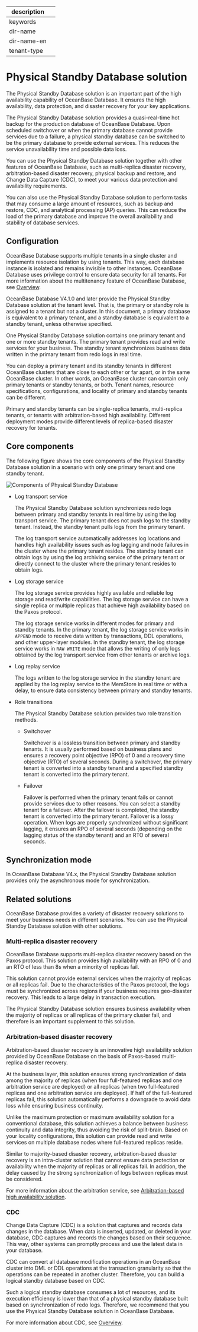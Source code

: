 |description||
|---|---|
|keywords||
|dir-name||
|dir-name-en||
|tenant-type||

# Physical Standby Database solution

The Physical Standby Database solution is an important part of the high availability capability of OceanBase Database. It ensures the high availability, data protection, and disaster recovery for your key applications.

The Physical Standby Database solution provides a quasi-real-time hot backup for the production database of OceanBase Database. Upon scheduled switchover or when the primary database cannot provide services due to a failure, a physical standby database can be switched to be the primary database to provide external services. This reduces the service unavailability time and possible data loss.

You can use the Physical Standby Database solution together with other features of OceanBase Database, such as multi-replica disaster recovery, arbitration-based disaster recovery, physical backup and restore, and Change Data Capture (CDC), to meet your various data protection and availability requirements.

You can also use the Physical Standby Database solution to perform tasks that may consume a large amount of resources, such as backup and restore, CDC, and analytical processing (AP) queries. This can reduce the load of the primary database and improve the overall availability and stability of database services.

## Configuration

OceanBase Database supports multiple tenants in a single cluster and implements resource isolation by using tenants. This way, each database instance is isolated and remains invisible to other instances. OceanBase Database uses privilege control to ensure data security for all tenants. For more information about the multitenancy feature of OceanBase Database, see [Overview](../300.multi-tenant-architecture/100.multi-tenant-architecture-overview.md).

OceanBase Database V4.1.0 and later provide the Physical Standby Database solution at the tenant level. That is, the primary or standby role is assigned to a tenant but not a cluster. In this document, a primary database is equivalent to a primary tenant, and a standby database is equivalent to a standby tenant, unless otherwise specified.

One Physical Standby Database solution contains one primary tenant and one or more standby tenants. The primary tenant provides read and write services for your business. The standby tenant synchronizes business data written in the primary tenant from redo logs in real time.

You can deploy a primary tenant and its standby tenants in different OceanBase clusters that are close to each other or far apart, or in the same OceanBase cluster. In other words, an OceanBase cluster can contain only primary tenants or standby tenants, or both. Tenant names, resource specifications, configurations, and locality of primary and standby tenants can be different.

Primary and standby tenants can be single-replica tenants, multi-replica tenants, or tenants with arbitration-based high availability. Different deployment modes provide different levels of replica-based disaster recovery for tenants.

## Core components

The following figure shows the core components of the Physical Standby Database solution in a scenario with only one primary tenant and one standby tenant.

![Components of Physical Standby Database](https://obbusiness-private.oss-cn-shanghai.aliyuncs.com/doc/img/observer-enterprise/V4.2.2/system-principle/physical--standby-database-component.png)

* Log transport service

   The Physical Standby Database solution synchronizes redo logs between primary and standby tenants in real time by using the log transport service. The primary tenant does not push logs to the standby tenant. Instead, the standby tenant pulls logs from the primary tenant.

   The log transport service automatically addresses log locations and handles high availability issues such as log lagging and node failures in the cluster where the primary tenant resides. The standby tenant can obtain logs by using the log archiving service of the primary tenant or directly connect to the cluster where the primary tenant resides to obtain logs.

* Log storage service

   The log storage service provides highly available and reliable log storage and read/write capabilities. The log storage service can have a single replica or multiple replicas that achieve high availability based on the Paxos protocol.

   The log storage service works in different modes for primary and standby tenants. In the primary tenant, the log storage service works in `APPEND` mode to receive data written by transactions, DDL operations, and other upper-layer modules. In the standby tenant, the log storage service works in `RAW WRITE` mode that allows the writing of only logs obtained by the log transport service from other tenants or archive logs.

* Log replay service

   The logs written to the log storage service in the standby tenant are applied by the log replay service to the MemStore in real time or with a delay, to ensure data consistency between primary and standby tenants.

* Role transitions

   The Physical Standby Database solution provides two role transition methods.

   * Switchover

      Switchover is a lossless transition between primary and standby tenants. It is usually performed based on business plans and ensures a recovery point objective (RPO) of 0 and a recovery time objective (RTO) of several seconds. During a switchover, the primary tenant is converted into a standby tenant and a specified standby tenant is converted into the primary tenant.

   * Failover

      Failover is performed when the primary tenant fails or cannot provide services due to other reasons. You can select a standby tenant for a failover. After the failover is completed, the standby tenant is converted into the primary tenant. Failover is a lossy operation. When logs are properly synchronized without significant lagging, it ensures an RPO of several seconds (depending on the lagging status of the standby tenant) and an RTO of several seconds.

## Synchronization mode

In OceanBase Database V4.x, the Physical Standby Database solution provides only the asynchronous mode for synchronization.

## Related solutions

OceanBase Database provides a variety of disaster recovery solutions to meet your business needs in different scenarios. You can use the Physical Standby Database solution with other solutions.

### Multi-replica disaster recovery

OceanBase Database supports multi-replica disaster recovery based on the Paxos protocol. This solution provides high availability with an RPO of 0 and an RTO of less than 8s when a minority of replicas fail.

This solution cannot provide external services when the majority of replicas or all replicas fail. Due to the characteristics of the Paxos protocol, the logs must be synchronized across regions if your business requires geo-disaster recovery. This leads to a large delay in transaction execution.

The Physical Standby Database solution ensures business availability when the majority of replicas or all replicas of the primary cluster fail, and therefore is an important supplement to this solution.

### Arbitration-based disaster recovery

Arbitration-based disaster recovery is an innovative high availability solution provided by OceanBase Database on the basis of Paxos-based multi-replica disaster recovery.

At the business layer, this solution ensures strong synchronization of data among the majority of replicas (when four full-featured replicas and one arbitration service are deployed) or all replicas (when two full-featured replicas and one arbitration service are deployed). If half of the full-featured replicas fail, this solution automatically performs a downgrade to avoid data loss while ensuring business continuity.

Unlike the maximum protection or maximum availability solution for a conventional database, this solution achieves a balance between business continuity and data integrity, thus avoiding the risk of split-brain. Based on your locality configurations, this solution can provide read and write services on multiple database nodes where full-featured replicas reside.

Similar to majority-based disaster recovery, arbitration-based disaster recovery is an intra-cluster solution that cannot ensure data protection or availability when the majority of replicas or all replicas fail. In addition, the delay caused by the strong synchronization of logs between replicas must be considered.

For more information about the arbitration service, see [Arbitration-based high availability solution](600.overview-of-arbitration-high-availability-solutions.md).

### CDC

Change Data Capture (CDC) is a solution that captures and records data changes in the database. When data is inserted, updated, or deleted in your database, CDC captures and records the changes based on their sequence. This way, other systems can promptly process and use the latest data in your database.

CDC can convert all database modification operations in an OceanBase cluster into DML or DDL operations at the transaction granularity so that the operations can be repeated in another cluster. Therefore, you can build a logical standby database based on CDC.

Such a logical standby database consumes a lot of resources, and its execution efficiency is lower than that of a physical standby database built based on synchronization of redo logs. Therefore, we recommend that you use the Physical Standby Database solution in OceanBase Database.

For more information about CDC, see [Overview](../../1500.Components-and-Tools/300.data-integrate/400.cdc/100.overview-of-cdc.md).